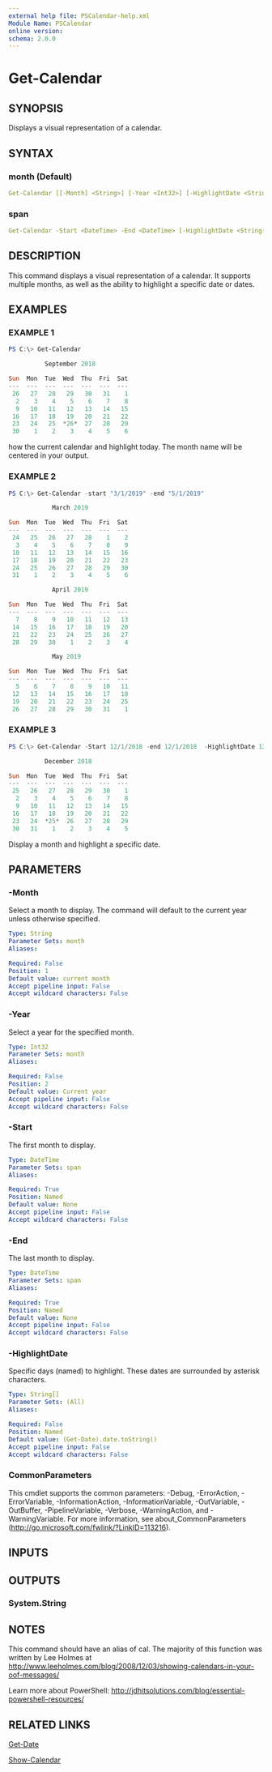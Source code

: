 ```yaml
---
external help file: PSCalendar-help.xml
Module Name: PSCalendar
online version:
schema: 2.0.0
---
```


# Get-Calendar

## SYNOPSIS

Displays a visual representation of a calendar.

## SYNTAX

### month (Default)

```yaml
Get-Calendar [[-Month] <String>] [-Year <Int32>] [-HighlightDate <String[]>] [<CommonParameters>]
```

### span

```yaml
Get-Calendar -Start <DateTime> -End <DateTime> [-HighlightDate <String[]>] [<CommonParameters>]
```

## DESCRIPTION

This command displays a visual representation of a calendar. It supports multiple months, as well as the ability to highlight a specific date or dates.

## EXAMPLES

### EXAMPLE 1

```powershell
PS C:\> Get-Calendar

          September 2018

Sun  Mon  Tue  Wed  Thu  Fri  Sat
---  ---  ---  ---  ---  ---  ---
 26   27   28   29   30   31    1
  2    3    4    5    6    7    8
  9   10   11   12   13   14   15
 16   17   18   19   20   21   22
 23   24   25  *26*  27   28   29
 30    1    2    3    4    5    6
```

 how the current calendar and highlight today. The month name will be centered in your output.

### EXAMPLE 2

```powershell
PS C:\> Get-Calendar -start "3/1/2019" -end "5/1/2019"

            March 2019

Sun  Mon  Tue  Wed  Thu  Fri  Sat
---  ---  ---  ---  ---  ---  ---
 24   25   26   27   28    1    2
  3    4    5    6    7    8    9
 10   11   12   13   14   15   16
 17   18   19   20   21   22   23
 24   25   26   27   28   29   30
 31    1    2    3    4    5    6

            April 2019

Sun  Mon  Tue  Wed  Thu  Fri  Sat
---  ---  ---  ---  ---  ---  ---
  7    8    9   10   11   12   13
 14   15   16   17   18   19   20
 21   22   23   24   25   26   27
 28   29   30    1    2    3    4

            May 2019

Sun  Mon  Tue  Wed  Thu  Fri  Sat
---  ---  ---  ---  ---  ---  ---
  5    6    7    8    9   10   11
 12   13   14   15   16   17   18
 19   20   21   22   23   24   25
 26   27   28   29   30   31    1
```

### EXAMPLE 3

```powershell
PS C:\> Get-Calendar -Start 12/1/2018 -end 12/1/2018  -HighlightDate 12/25/2018

          December 2018

Sun  Mon  Tue  Wed  Thu  Fri  Sat
---  ---  ---  ---  ---  ---  ---
 25   26   27   28   29   30    1
  2    3    4    5    6    7    8
  9   10   11   12   13   14   15
 16   17   18   19   20   21   22
 23   24  *25*  26   27   28   29
 30   31    1    2    3    4    5
```

 Display a month and highlight a specific date.

## PARAMETERS

### -Month

Select a month to display. The command will default to the current year unless otherwise specified.

```yaml
Type: String
Parameter Sets: month
Aliases:

Required: False
Position: 1
Default value: current month
Accept pipeline input: False
Accept wildcard characters: False
```

### -Year

Select a year for the specified month.

```yaml
Type: Int32
Parameter Sets: month
Aliases:

Required: False
Position: 2
Default value: Current year
Accept pipeline input: False
Accept wildcard characters: False
```

### -Start

The first month to display.

```yaml
Type: DateTime
Parameter Sets: span
Aliases:

Required: True
Position: Named
Default value: None
Accept pipeline input: False
Accept wildcard characters: False
```

### -End

The last month to display.

```yaml
Type: DateTime
Parameter Sets: span
Aliases:

Required: True
Position: Named
Default value: None
Accept pipeline input: False
Accept wildcard characters: False
```

### -HighlightDate

Specific days (named) to highlight. These dates are surrounded by asterisk characters.

```yaml
Type: String[]
Parameter Sets: (All)
Aliases:

Required: False
Position: Named
Default value: (Get-Date).date.toString()
Accept pipeline input: False
Accept wildcard characters: False
```

### CommonParameters

This cmdlet supports the common parameters: -Debug, -ErrorAction, -ErrorVariable, -InformationAction, -InformationVariable, -OutVariable, -OutBuffer, -PipelineVariable, -Verbose, -WarningAction, and -WarningVariable.
For more information, see about_CommonParameters (http://go.microsoft.com/fwlink/?LinkID=113216).

## INPUTS

## OUTPUTS

### System.String

## NOTES

This command should have an alias of cal. The majority of this function was written by Lee Holmes at http://www.leeholmes.com/blog/2008/12/03/showing-calendars-in-your-oof-messages/

Learn more about PowerShell: http://jdhitsolutions.com/blog/essential-powershell-resources/

## RELATED LINKS

[Get-Date]()

[Show-Calendar]()

